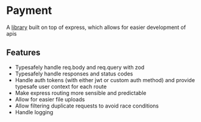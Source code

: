 # Payment

A [library](https://www.npmjs.com/package/@flagg2/brisk) built on top of express, which allows for easier development of apis

## Features
- Typesafely handle req.body and req.query with zod
- Typesafely handle responses and status codes
- Handle auth tokens (with either jwt or custom auth method) and provide typesafe user context for each route
- Make express routing more sensible and predictable
- Allow for easier file uploads
- Allow filtering duplicate requests to avoid race conditions
- Handle logging
